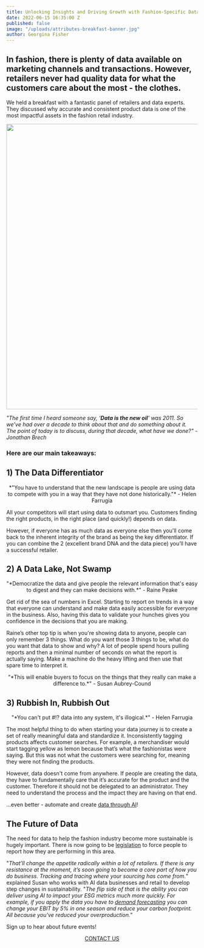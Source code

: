 ```yaml
---
title: Unlocking Insights and Driving Growth with Fashion-Specific Data
date: 2022-06-15 16:35:00 Z
published: false
image: "/uploads/attributes-breakfast-banner.jpg"
author: Georgina Fisher
---
```


## In fashion, there is plenty of data available on marketing channels and transactions. However, retailers never had quality data for what the customers care about the most - the clothes. 

We held a breakfast with a fantastic panel of retailers and data experts. They discussed why accurate and consistent product data is one of the most impactful assets in the fashion retail industry.

<p style="text-align:center"><img style="margin-left: 0px; width: 750px;" src ="/uploads/attributes-breakfast-speakers.jpg"/></p>

*"The first time I heard someone say, ‘<b>Data is the new oil</b>’ was 2011. So we’ve had over a decade to think about that and do something about it. The point of today is to discuss, during that decade, what have we done?" - Jonathan Brech*

### Here are our main takeaways:

## 1) The Data Differentiator

<p style="text-align:center">*"You have to understand that the new landscape is people are using data to compete with you in a way that they have not done historically."* - Helen Farrugia</p>

All your competitors will start using data to outsmart you. Customers finding the right products, in the right place (and quickly!) depends on data. 

However, if everyone has as much data as everyone else then you'll come back to the inherent integrity of the brand as being the key differentiator. If you can combine the 2 (excellent brand DNA and the data piece) you’ll have a successful retailer.

## 2) A Data Lake, Not Swamp

<p style="text-align:center">"*Democratize the data and give people the relevant information that's easy to digest and they can make decisions with.*" - Raine Peake</p>

Get rid of the sea of numbers in Excel. Starting to report on trends in a way that everyone can understand and make data easily accessible for everyone in the business. Also, having this data to validate your hunches gives you confidence in the decisions that you are making.

Raine’s other top tip is when you're showing data to anyone, people can only remember 3 things. What do you want those 3 things to be, what do you want that data to show and why? A lot of people spend hours pulling reports and then a minimal number of seconds on what the report is actually saying. Make a machine do the heavy lifting and then use that spare time to interpret it.

<p style="text-align:center">"*This will enable buyers to focus on the things that they really can make a difference to.*" - Susan Aubrey-Cound</p>

## 3) Rubbish In, Rubbish Out

<p style="text-align:center">"*You can't put #!? data into any system, it's illogical.*" - Helen Farrugia</p>

The most helpful thing to do when starting your data journey is to create a set of really meaningful data and standardize it. Inconsistently tagging products affects customer searches. For example, a merchandiser would start tagging yellow as lemon because that’s what the fashionistas were saying. But this was not what the customers were searching for, meaning they were not finding the products.

However, data doesn't come from anywhere. If people are creating the data, they have to fundamentally care that it’s accurate for the product and the customer. Therefore it should not be delegated to an administrator. They need to understand the process and the impact they are having on that end.

…even better - automate and create [data through AI](https://dressipi.com/solutions/product-tagging/)!

## The Future of Data

The need for data to help the fashion industry become more sustainable is hugely important. There is now going to be [legislation](https://www.voguebusiness.com/sustainability/eu-moves-to-legislate-sustainable-fashion-will-it-work) to force people to report how they are performing in this area.

"*That’ll change the appetite radically within a lot of retailers. If there is any resistance at the moment, it’s soon going to become a core part of how you do business. Tracking and tracing where your sourcing has come from.*" explained Susan who works with AI data businesses and retail to develop step changes in sustainability. "*The flip side of that is the ability you can deliver using AI to impact your ESG metrics much more quickly. For example, if you apply the data you have to [demand forecasting](https://dressipi.com/blog/be-more-profitable-with-better-data/) you can change your EBIT by 5% in one season and reduce your carbon footprint. All because you've reduced your overproduction.*"

Sign up to hear about future events!

<p style="text-align:center"><a href="/company/demo/" class="button button-primary">CONTACT US</a></p>